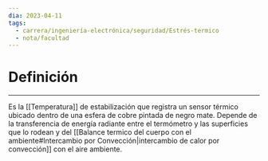 ```yaml
---
dia: 2023-04-11
tags:
  - carrera/ingeniería-electrónica/seguridad/Estrés-termico
  - nota/facultad
---
```

# Definición
---
Es la [[Temperatura]] de estabilización que registra un sensor térmico ubicado dentro de una esfera de cobre pintada de negro mate. Depende de la transferencia de energía radiante entre el termómetro y las superficies que lo rodean y del [[Balance termico del cuerpo con el ambiente#Intercambio por Convección|intercambio de calor por convección]] con el aire ambiente.